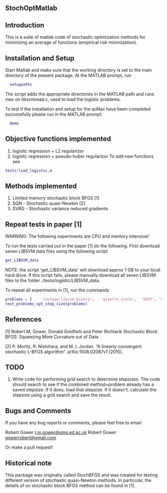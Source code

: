 ## StochOptMatlab

## Introduction

This is a suite of matlab code of stochastic optimization methods for minimizing an average of functions (empirical risk minimization).

## Installation and Setup

Start Matlab and make sure that the working directory is set to the
main directory of the present package.  At the MATLAB prompt, run
```Matlab
  setuppaths
```

The script adds the appropriate directories in the MATLAB path and runs mex 
on libsvmread.c, used to load the logistic problems. 

To test if the installation and setup for the quNac have been 
completed successfully please run in the MATLAB prompt:

```Matlab
  demo
```

## Objective functions implemented

1. logisitc regression + L2 regularizor
2. logisitc regression + pseudo-huber regularizor
To add new functions see

```Matlab
tests/load_logistic.m
```

## Methods implemented

1. Limited memory stochastic block BFGS [1]
2. SQN - Stochastic quasi-Newton [2]
3. SVRG - Stochastic variance reduced gradients

## Repeat tests in paper [1]

WARNING: The following experiments are CPU and memory intensive!

To run the tests carried out in the paper [1] do the following.
First download seven LIBSVM data files using the following script

```Matlab
get_LIBSVM_data
```

NOTE:  the script 'get_LIBSVM_data' will download approx 1 GB to your local hard drive. If this script fails, please manually download all seven LIBSVM files to the folder ./tests/logistic/LIBSVM_data.

To repeat all experiments in [1],  run the commands
```Matlab
problems = {    'covtype.libsvm.binary',   'gisette_scale',  'SUSY', 'url_combined',     'HIGGS' , 'epsilon_normalized', 'rcv1_train.binary' } 
test_problems_opt_step_size(problems)
```

## References

[1]   Robert M. Gower, Donald Goldfarb and Peter Richtarik
      Stochastic Block BFGS: Squeezing More Curvature out of Data

[2]   P. Moritz, R. Nishihara, and M. I. Jordan. 
      “A linearly-convergent stochastic L-BFGS algorithm”.
      arXiv:1508.02087v1 (2015).
## TODO

1. Write code for performing grid search to determine stepsizes. The code should search to see if the combined method+problem already has a saved stepsize. If it does, load that stepsize. If it doesn't, calculate the stepsize using a grid search and save the result.


## Bugs and Comments

If you have any bug reports or comments, please feel free to email 

  Robert Gower <r.m.gower@sms.ed.ac.uk>
  Robert Gower <gowerrobert@gmail.com>

Or make a pull request!

## Historical note

This package was originally called StochBFGS and was created  for testing different version of
stochastic quasi-Newton methods. In particular, the details of on stochastic block BFGS method can be found in [1].
